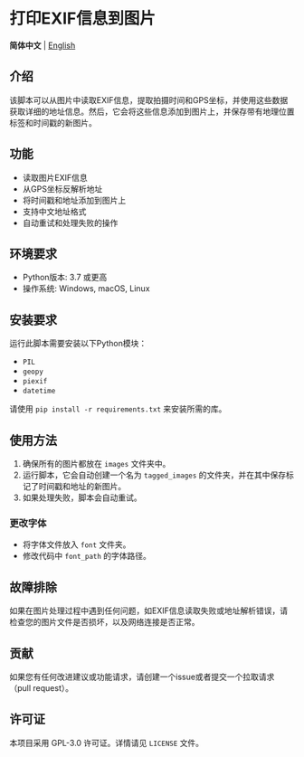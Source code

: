 # 打印EXIF信息到图片

**简体中文** | [English](README_en.md) 

## 介绍
该脚本可以从图片中读取EXIF信息，提取拍摄时间和GPS坐标，并使用这些数据获取详细的地址信息。然后，它会将这些信息添加到图片上，并保存带有地理位置标签和时间戳的新图片。

## 功能
- 读取图片EXIF信息
- 从GPS坐标反解析地址
- 将时间戳和地址添加到图片上
- 支持中文地址格式
- 自动重试和处理失败的操作

## 环境要求

- Python版本: 3.7 或更高
- 操作系统: Windows, macOS, Linux

## 安装要求
运行此脚本需要安装以下Python模块：
- `PIL`
- `geopy`
- `piexif`
- `datetime`

请使用 `pip install -r requirements.txt` 来安装所需的库。

## 使用方法
1. 确保所有的图片都放在 `images` 文件夹中。
2. 运行脚本，它会自动创建一个名为 `tagged_images` 的文件夹，并在其中保存标记了时间戳和地址的新图片。
3. 如果处理失败，脚本会自动重试。

### 更改字体
- 将字体文件放入 `font`  文件夹。
- 修改代码中 `font_path` 的字体路径。


## 故障排除
如果在图片处理过程中遇到任何问题，如EXIF信息读取失败或地址解析错误，请检查您的图片文件是否损坏，以及网络连接是否正常。

## 贡献
如果您有任何改进建议或功能请求，请创建一个issue或者提交一个拉取请求（pull request）。

## 许可证
本项目采用 GPL-3.0 许可证。详情请见 `LICENSE` 文件。        